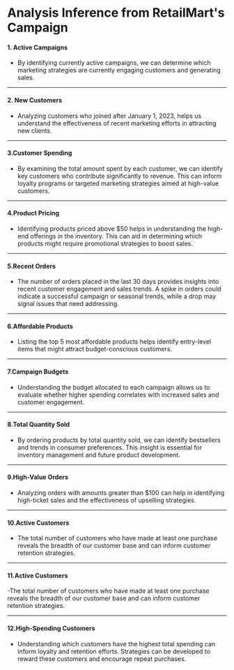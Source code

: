 # Analysis Inference from RetailMart's Campaign

#### 1. Active Campaigns

- By identifying currently active campaigns, we can determine which marketing strategies are currently engaging customers and generating sales.

---

#### 2. New Customers

- Analyzing customers who joined after January 1, 2023, helps us understand the effectiveness of recent marketing efforts in attracting new clients.


--- 

#### 3.Customer Spending 
- By examining the total amount spent by each customer, we can identify key customers who contribute significantly to revenue. This can inform loyalty programs or targeted marketing strategies aimed at high-value customers.

---
#### 4.Product Pricing 
- Identifying products priced above $50 helps in understanding the high-end offerings in the inventory. This can aid in determining which products might require promotional strategies to boost sales.

---

#### 5.Recent Orders 
- The number of orders placed in the last 30 days provides insights into recent customer engagement and sales trends. A spike in orders could indicate a successful campaign or seasonal trends, while a drop may signal issues that need addressing.

---
#### 6.Affordable Products 
- Listing the top 5 most affordable products helps identify entry-level items that might attract budget-conscious customers.

---
#### 7.Campaign Budgets 
- Understanding the budget allocated to each campaign allows us to evaluate whether higher spending correlates with increased sales and customer engagement.

---
#### 8.Total Quantity Sold 
- By ordering products by total quantity sold, we can identify bestsellers and trends in consumer preferences. This insight is essential for inventory management and future product development.

---
#### 9.High-Value Orders 
- Analyzing orders with amounts greater than $100 can help in identifying high-ticket sales and the effectiveness of upselling strategies.

---
#### 10.Active Customers 
- The total number of customers who have made at least one purchase reveals the breadth of our customer base and can inform customer retention strategies.

---
#### 11.Active Customers 
-The total number of customers who have made at least one purchase reveals the breadth of our customer base and can inform customer retention strategies.

---
#### 12.High-Spending Customers 
- Understanding which customers have the highest total spending can inform loyalty and retention efforts. Strategies can be developed to reward these customers and encourage repeat purchases.